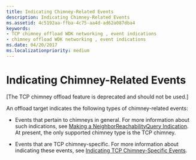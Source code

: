 ```yaml
---
title: Indicating Chimney-Related Events
description: Indicating Chimney-Related Events
ms.assetid: 4c5192aa-ffba-4c75-aa4d-ad62a087dba4
keywords:
- TCP chimney offload WDK networking , event indications
- chimney offload WDK networking , event indications
ms.date: 04/20/2017
ms.localizationpriority: medium
---
```


# Indicating Chimney-Related Events


\[The TCP chimney offload feature is deprecated and should not be used.\]

An offload target indicates the following types of chimney-related events:

-   Events that pertain to chimneys in general. For more information about such indications, see [Making a NeighborReachabilityQuery Indication](making-a-neighborreachabilityquery-indication.md). At present, the only supported chimney type is the TCP chimney.

-   Events that are TCP chimney-specific. For more information about indicating these events, see [Indicating TCP Chimney-Specific Events](indicating-tcp-chimney-specific-events.md).

 

 






